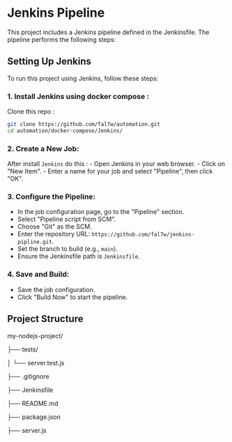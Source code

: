 # Jenkins Pipeline
This project includes a Jenkins pipeline defined in the Jenkinsfile. The pipeline performs the following steps:

## Setting Up Jenkins

To run this project using Jenkins, follow these steps:
### 1. Install Jenkins using docker compose : 
Clone this repo :

``` sh
git clone https://github.com/fal7w/automation.git
cd automation/docker-compose/Jenkins/
```

### 2. Create a New Job:
After install `Jenkins` do this :
      - Open Jenkins in your web browser.
      - Click on "New Item".
      - Enter a name for your job and select "Pipeline", then click "OK".

### 3. Configure the Pipeline:

   - In the job configuration page, go to the "Pipeline" section.
   - Select "Pipeline script from SCM".
   - Choose "Git" as the SCM.
   - Enter the repository URL: `https://github.com/fal7w/jenkins-pipline.git`.
   - Set the branch to build (e.g., `main`).
   - Ensure the Jenkinsfile path is `Jenkinsfile`.

### 4. Save and Build:
   - Save the job configuration.
   - Click "Build Now" to start the pipeline.


## Project Structure

my-nodejs-project/

├── tests/

│   └── server.test.js

├── .gitignore

├── Jenkinsfile

├── README.md

├── package.json

├── server.js
